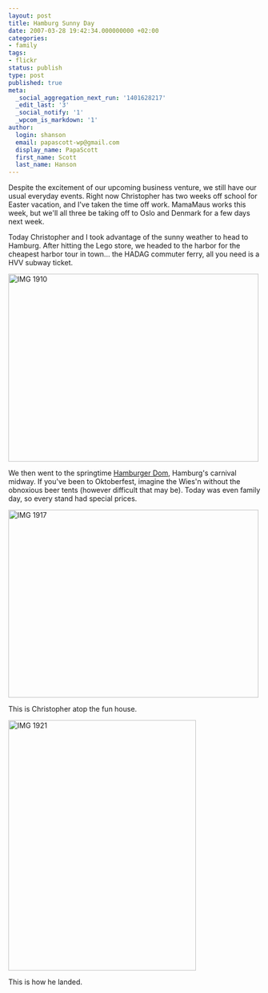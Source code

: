 ```yaml
---
layout: post
title: Hamburg Sunny Day
date: 2007-03-28 19:42:34.000000000 +02:00
categories:
- family
tags:
- flickr
status: publish
type: post
published: true
meta:
  _social_aggregation_next_run: '1401628217'
  _edit_last: '3'
  _social_notify: '1'
  _wpcom_is_markdown: '1'
author:
  login: shanson
  email: papascott-wp@gmail.com
  display_name: PapaScott
  first_name: Scott
  last_name: Hanson
---
```

<p>Despite the excitement of our upcoming business venture, we still have our usual everyday events. Right now Christopher has two weeks off school for Easter vacation, and I've taken the time off work. MamaMaus works this week, but we'll all three be taking off to Oslo and Denmark for a few days next week.</p>
<p>Today Christopher and I took advantage of the sunny weather to head to Hamburg. After hitting the Lego store, we headed to the harbor for the cheapest harbor tour in town... the HADAG commuter ferry, all you need is a HVV subway ticket.</p>
<p><a href="http://www.flickr.com/photos/papascott/437745944/" title="Photo Sharing"><img src="https://farm1.static.flickr.com/175/437745944_dacb71bd21.jpg" width="500" height="375" alt="IMG 1910" /></a></p>
<p>We then went to the springtime <a href="/archives/2000/07/23/hamburger-dom/">Hamburger Dom</a>, Hamburg's carnival midway. If you've been to Oktoberfest, imagine the Wies'n without the obnoxious beer tents (however difficult that may be). Today was even family day, so every stand had special prices.</p>
<p><a href="http://www.flickr.com/photos/papascott/437745186/" title="Photo Sharing"><img src="https://farm1.static.flickr.com/179/437745186_5a8bfb521f.jpg" width="500" height="375" alt="IMG 1917" /></a></p>
<p>This is Christopher atop the fun house.</p>
<p><a href="http://www.flickr.com/photos/papascott/437744908/" title="Photo Sharing"><img src="https://farm1.static.flickr.com/154/437744908_a5c34547ef.jpg" width="375" height="500" alt="IMG 1921" /></a></p>
<p>This is how he landed.</p>
